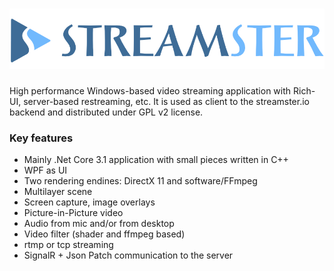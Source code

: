 # ![Logo](ClientApp.Win.Exe/Assets/Logo.png) 

High performance Windows-based video streaming application with Rich-UI, server-based restreaming, etc. It is used as client to the streamster.io backend and distributed under GPL v2 license.

### Key features
- Mainly .Net Core 3.1 application with small pieces written in C++
- WPF as UI
- Two rendering endines: DirectX 11 and software/FFmpeg
- Multilayer scene
- Screen capture, image overlays
- Picture-in-Picture video
- Audio from mic and/or from desktop
- Video filter (shader and ffmpeg based)
- rtmp or tcp streaming
- SignalR + Json Patch communication to the server


